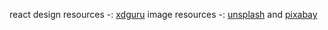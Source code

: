 react
design resources -: [xdguru](https://xdguru.com)
image resources -: [unsplash](https://unsplash.com/) and [pixabay](https://pixabay.com/)
